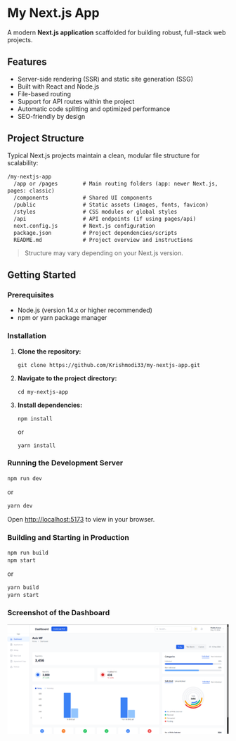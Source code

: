 # My Next.js App

A modern **Next.js application** scaffolded for building robust, full-stack web projects.

## Features

- Server-side rendering (SSR) and static site generation (SSG)
- Built with React and Node.js
- File-based routing
- Support for API routes within the project
- Automatic code splitting and optimized performance
- SEO-friendly by design

## Project Structure

Typical Next.js projects maintain a clean, modular file structure for scalability:

```
/my-nextjs-app
  /app or /pages        # Main routing folders (app: newer Next.js, pages: classic)
  /components           # Shared UI components
  /public               # Static assets (images, fonts, favicon)
  /styles               # CSS modules or global styles
  /api                  # API endpoints (if using pages/api)
  next.config.js        # Next.js configuration
  package.json          # Project dependencies/scripts
  README.md             # Project overview and instructions
```
> Structure may vary depending on your Next.js version.

## Getting Started

### Prerequisites

- Node.js (version 14.x or higher recommended)
- npm or yarn package manager

### Installation

1. **Clone the repository:**
   ```
   git clone https://github.com/Krishmodi33/my-nextjs-app.git
   ```
2. **Navigate to the project directory:**
   ```
   cd my-nextjs-app
   ```
3. **Install dependencies:**
   ```
   npm install
   ```
   or
   ```
   yarn install
   ```

### Running the Development Server

```bash
npm run dev
```
or
```bash
yarn dev
```
Open [http://localhost:5173](http://localhost:5173) to view in your browser.

### Building and Starting in Production

```bash
npm run build
npm start
```
or
```bash
yarn build
yarn start
```
### Screenshot of the Dashboard
![Dashboard Screenshot](dashboard.png)